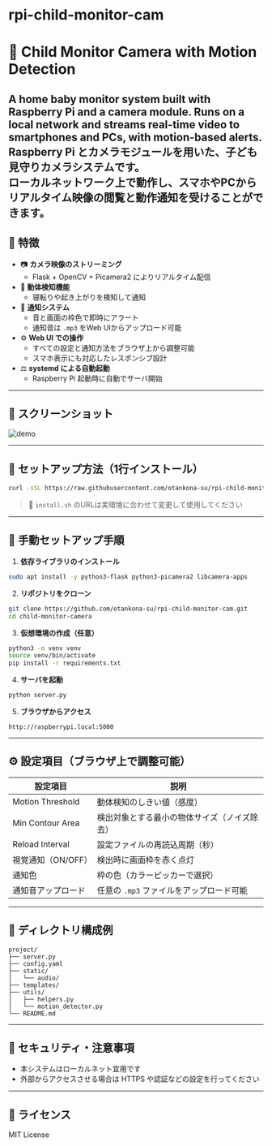 # rpi-child-monitor-cam
# 👶 Child Monitor Camera with Motion Detection
A home baby monitor system built with Raspberry Pi and a camera module.
Runs on a local network and streams real-time video to smartphones and PCs, with motion-based alerts.
Raspberry Pi とカメラモジュールを用いた、**子ども見守りカメラシステム**です。  
ローカルネットワーク上で動作し、スマホやPCからリアルタイム映像の閲覧と動作通知を受けることができます。
---

## 🤩 特徴

- 📷 **カメラ映像のストリーミング**
  - Flask + OpenCV + Picamera2 によりリアルタイム配信
- 🧠 **動体検知機能**
  - 寝転りや起き上がりを検知して通知
- 🔔 **通知システム**
  - 音と画面の枠色で即時にアラート
  - 通知音は `.mp3` をWeb UIからアップロード可能
- ⚙️ **Web UI での操作**
  - すべての設定と通知方法をブラウザ上から調整可能
  - スマホ表示にも対応したレスポンシブ設計
- ⚖️ **systemd による自動起動**
  - Raspberry Pi 起動時に自動でサーバ開始

---

## 📸 スクリーンショット

![demo](docs/demo.png)  
<!-- ※ 適当に画像を追加 -->

---

## 🚀 セットアップ方法（1行インストール）

```bash
curl -sSL https://raw.githubusercontent.com/otankona-su/rpi-child-monitor-cam/main/install.sh | bash
```

> 🔧 `install.sh` のURLは実環境に合わせて変更して使用してください

---

## 📍 手動セットアップ手順

1. **依存ライブラリのインストール**

```bash
sudo apt install -y python3-flask python3-picamera2 libcamera-apps
```

2. **リポジトリをクローン**

```bash
git clone https://github.com/otankona-su/rpi-child-monitor-cam.git
cd child-monitor-camera
```

3. **仮想環境の作成（任意）**

```bash
python3 -m venv venv
source venv/bin/activate
pip install -r requirements.txt
```

4. **サーバを起動**

```bash
python server.py
```

5. **ブラウザからアクセス**

```
http://raspberrypi.local:5000
```

---

## ⚙️ 設定項目（ブラウザ上で調整可能）

| 設定項目             | 説明                                               |
|----------------------|----------------------------------------------------|
| Motion Threshold     | 動体検知のしきい値（感度）                         |
| Min Contour Area     | 検出対象とする最小の物体サイズ（ノイズ除去）       |
| Reload Interval      | 設定ファイルの再読込周期（秒）               |
| 視覚通知（ON/OFF）  | 検出時に画面枠を赤く点灯                          |
| 通知色                | 枠の色（カラーピッカーで選択）               |
| 通知音アップロード    | 任意の `.mp3` ファイルをアップロード可能         |

---

## 📁 ディレクトリ構成例

```
project/
├── server.py
├── config.yaml
├── static/
│   └── audio/
├── templates/
├── utils/
│   ├── helpers.py
│   └── motion_detector.py
└── README.md
```

---

## 🔐 セキュリティ・注意事項

- 本システムはローカルネット宜用です
- 外部からアクセスさせる場合は HTTPS や認証などの設定を行ってください

---

## 📜 ライセンス

MIT License
